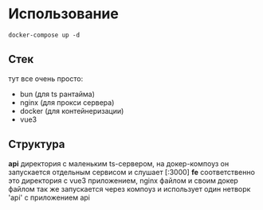 # Использование

``docker-compose up -d``

## Стек
тут все очень просто:   
- bun (для ts рантайма)
- nginx  (для прокси сервера)
- docker  (для контейнеризации)
- vue3 

## Структура 
**api** директория с маленьким ts-сервером, на докер-компоуз он запускается отдельным сервисом и слушает [:3000]
**fe** соответственно это директория с vue3 приложением, nginx файлом и своим докер файлом так же запускается через компоуз и использует один нетворк 'api' с приложением api


